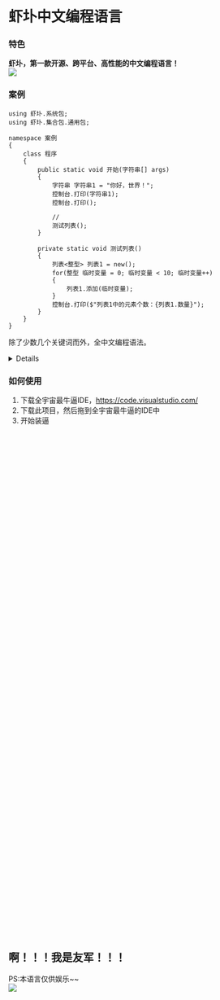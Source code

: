 
# 虾圤中文编程语言

### 特色
**虾圤，第一款开源、跨平台、高性能的中文编程语言！**  
[![](https://raw.githubusercontent.com/withsalt/xiapu/main/docs/img/2.jpg)](https://raw.githubusercontent.com/withsalt/xiapu/main/docs/img/2.jpg)  


### 案例  
```
using 虾圤.系统包;
using 虾圤.集合包.通用包;

namespace 案例
{
    class 程序
    {
        public static void 开始(字符串[] args)
        {
            字符串 字符串1 = "你好，世界！";
            控制台.打印(字符串1);
            控制台.打印();

            //
            测试列表();
        }

        private static void 测试列表()
        {
            列表<整型> 列表1 = new();
            for(整型 临时变量 = 0; 临时变量 < 10; 临时变量++)
            {
                列表1.添加(临时变量);
            }
            控制台.打印($"列表1中的元素个数：{列表1.数量}");
        }
    }
}

```

除了少数几个关键词而外，全中文编程语法。
<details>

| | | | | | | |
| ----- | ----- | ----- | ----- | ----- | ----- | ----- |
|abstract|base|as|bool|break|catch|case|
|byte|char|checked|class|const|continue|decimal|
|private|protected|public|return|readonly|ref|sbyte|
|explicit|extern|FALSE|finally|fixed|float|for|
|foreach|goto|if|implicit|in|in (generic modifier)|int|
|ulong|ushort|unchecked|using|unsafe|virtual|void|
|null|object|operator|out|out (generic modifier)|override|params|
|default|delegate|do|double|else|enum|event|
|sealed|short|sizeof|stackalloc|static|string|struct|
|switch|this|throw|TRUE|try|typeof|uint|
|abstract|base|as|bool|break|catch|case|
|volatile|while|\-|\-|\-|\-|\-|

</details>

### 如何使用  
1. 下载全宇宙最牛逼IDE，https://code.visualstudio.com/    
2. 下载此项目，然后拖到全宇宙最牛逼的IDE中  
3. 开始装逼  


<br ><br ><br ><br ><br ><br ><br ><br ><br ><br ><br ><br ><br ><br ><br ><br ><br ><br ><br ><br ><br ><br ><br ><br ><br ><br ><br ><br ><br >
<br ><br ><br ><br ><br ><br ><br ><br ><br ><br ><br ><br ><br ><br ><br ><br ><br ><br ><br ><br ><br ><br ><br ><br ><br ><br ><br ><br ><br >
## 啊！！！我是友军！！！
PS:本语言仅供娱乐~~  
[![](https://raw.githubusercontent.com/withsalt/xiapu/main/docs/img/1.png)](https://raw.githubusercontent.com/withsalt/xiapu/main/docs/img/1.png)
